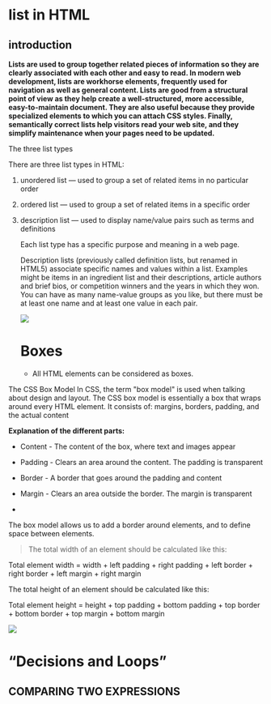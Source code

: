 
# list in HTML
## introduction 
**Lists are used to group together related pieces of information so they are clearly associated with each other and easy to read. In modern web development, lists are workhorse elements, frequently used for navigation as well as general content.
Lists are good from a structural point of view as they help create a well-structured, more accessible, easy-to-maintain document. They are also useful because they provide specialized elements to which you can attach CSS styles. Finally, semantically correct lists help visitors read your web site, and they simplify maintenance when your pages need to be updated.**


The three list types

There are three list types in HTML:

1. unordered list — used to group a set of related items in no particular order

2. ordered list — used to group a set of related items in a specific order

3. description list — used to display name/value pairs such as terms and definitions

      Each list type has a specific purpose and meaning in a web page.
      
      
      Description lists (previously called definition lists, but renamed in HTML5) associate specific names and values within a list.
      Examples might be items in an ingredient list and their descriptions, article authors and brief bios, or competition winners and the years in which they won. 
      You can have as many name-value groups as you like, but there must be at least one name and at least one value in each pair.
      
   ![](http://ways2web.weebly.com/uploads/5/4/4/8/54485903/8033093_orig.png)   
   
      # Boxes 
      * All HTML elements can be considered as boxes.

The CSS Box Model
In CSS, the term "box model" is used when talking about design and layout.
The CSS box model is essentially a box that wraps around every HTML element. It consists of: margins, borders, padding, and the actual content

**Explanation of the different parts:**

- Content - The content of the box, where text and images appear

- Padding - Clears an area around the content. The padding is transparent

- Border - A border that goes around the padding and content

- Margin - Clears an area outside the border. The margin is transparent
- 
The box model allows us to add a border around elements, and to define space between elements.

> The total width of an element should be calculated like this:

Total element width = width + left padding + right padding + left border + right border + left margin + right margin

The total height of an element should be calculated like this:

Total element height = height + top padding + bottom padding + top border + bottom border + top margin + bottom margin

![](https://complete-concrete-concise.com/wp-content/uploads/2018/04/17-css-flow.png)

# “Decisions and Loops”
## COMPARING TWO EXPRESSIONS


